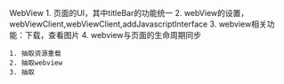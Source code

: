 WebView
    1. 页面的UI，其中titleBar的功能统一
    2. webView的设置， webViewClient,webViewClient,addJavascriptInterface
    3. webview相关功能：下载，查看图片
    4. webview与页面的生命周期同步

    1. 抽取资源重载
    2. 抽取webview
    3. 抽取